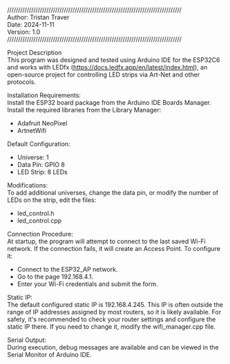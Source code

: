 ////////////////////////////////////////////////////////////////////////////////  
Author: Tristan Traver  
Date: 2024-11-11  
Version: 1.0  
////////////////////////////////////////////////////////////////////////////////  

Project Description  
This program was designed and tested using Arduino IDE for the ESP32C6 and works with LEDfx (https://docs.ledfx.app/en/latest/index.html), an open-source project for controlling LED strips via Art-Net and other protocols.  

Installation Requirements:  
Install the ESP32 board package from the Arduino IDE Boards Manager.  
Install the required libraries from the Library Manager:  
- Adafruit NeoPixel  
- ArtnetWifi

Default Configuration:  
- Universe: 1  
- Data Pin: GPIO 8  
- LED Strip: 8 LEDs  

Modifications:  
To add additional universes, change the data pin, or modify the number of LEDs on the strip, edit the files:  
- led_control.h  
- led_control.cpp  

Connection Procedure:  
At startup, the program will attempt to connect to the last saved Wi-Fi network. If the connection fails, it will create an Access Point. To configure it:  
- Connect to the ESP32_AP network.  
- Go to the page 192.168.4.1.  
- Enter your Wi-Fi credentials and submit the form.  

Static IP:  
The default configured static IP is 192.168.4.245. This IP is often outside the range of IP addresses assigned by most routers, so it is likely available.
For safety, it's recommended to check your router settings and configure the static IP there. If you need to change it, modify the wifi_manager.cpp file.  

Serial Output:  
During execution, debug messages are available and can be viewed in the Serial Monitor of Arduino IDE.
